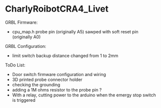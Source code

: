 # CharlyRoibotCRA4_Livet
GRBL Firmware:
- cpu_map.h probe pin (originally A5) sawped with soft reset pin (originally A0)

GRBL Configuration:
- limit switch backup distance changed from 1 to 2mm

ToDo List:
- Door switch firmware configuration and wiring
- 3D printed probe connector holder
- checking the grounding
- adding a 1M ohms resistor to the probe pin ?
- With a relay, cutting power to the arduino when the emergy stop switch is triggered

